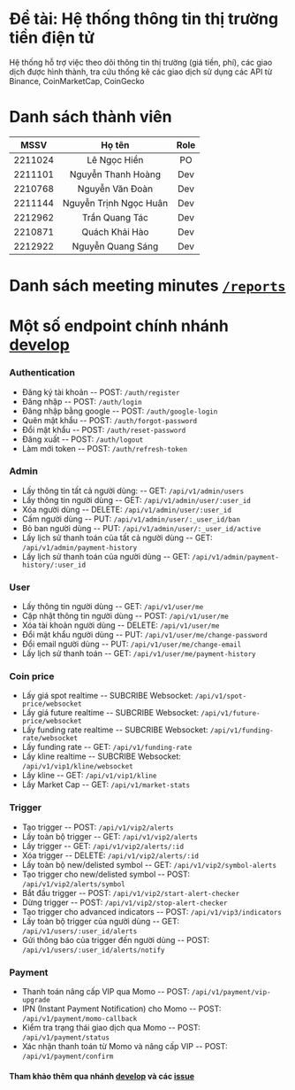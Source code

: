 # Đề tài: Hệ thống thông tin thị trường tiền điện tử
Hệ thống hỗ trợ việc theo dõi thông tin thị trường (giá tiền, phí), các giao dịch được hình thành, tra cứu thống kê các giao dịch sử dụng các API từ Binance, CoinMarketCap, CoinGecko 
# Danh sách thành viên
|    MSSV   |         Họ tên         |  Role  |
|:---------:|:----------------------:|:------:|
|  2211024  |      Lê Ngọc Hiền      | PO     |
|  2211101  |   Nguyễn Thanh Hoàng   | Dev    |
|  2210768  |    Nguyễn Văn Đoàn     | Dev    |
|  2211144  | Nguyễn Trịnh Ngọc Huân | Dev    |
|  2212962  |     Trần Quang Tác     | Dev    |
|  2210871  |     Quách Khải Hào     | Dev    |
|  2212922  |    Nguyễn Quang Sáng   | Dev    |
# Danh sách meeting minutes [`/reports`](https://github.com/dath-241/coin-price-be-go/tree/main/reports)

# Một số endpoint chính nhánh [develop](https://github.com/dath-241/coin-price-be-go/tree/develop)

### Authentication
- Đăng ký tài khoản
-- POST: ```/auth/register```
- Đăng nhập
-- POST: ```/auth/login```
- Đăng nhập bằng google
-- POST: ```/auth/google-login```
- Quên mật khẩu
-- POST: ```/auth/forgot-password```
- Đổi mật khẩu
-- POST: ```/auth/reset-password```
- Đăng xuất
-- POST: ```/auth/logout```
- Làm mới token
-- POST: ```/auth/refresh-token```

### Admin
- Lấy thông tin tất cả người dùng:
-- GET: ```/api/v1/admin/users```
- Lấy thông tin người dùng
-- GET: ```/api/v1/admin/user/:user_id```
- Xóa người dùng
-- DELETE: ```/api/v1/admin/user/:user_id```
- Cấm người dùng
-- PUT: ```/api/v1/admin/user/:_user_id/ban```
- Bỏ ban người dùng
-- PUT: ```/api/v1/admin/user/:_user_id/active```
- Lấy lịch sử thanh toán của tất cả người dùng
-- GET: ```/api/v1/admin/payment-history```
- Lấy lịch sử thanh toán của người dùng
-- GET: ```/api/v1/admin/payment-history/:user_id```

### User 
- Lấy thông tin người dùng
-- GET: ```/api/v1/user/me```
- Cập nhật thông tin người dùng
-- POST: ```/api/v1/user/me```
- Xóa tài khoản người dùng
-- DELETE: ```/api/v1/user/me```
- Đổi mật khẩu người dùng
-- PUT: ```/api/v1/user/me/change-password```
- Đổi email người dùng
-- PUT: ```/api/v1/user/me/change-email```
- Lấy lịch sử thanh toán
-- GET: ```/api/v1/user/me/payment-history```

### Coin price
- Lấy giá spot realtime
-- SUBCRIBE Websocket: ```/api/v1/spot-price/websocket```
- Lấy giá future realtime
-- SUBCRIBE Websocket: ```/api/v1/future-price/websocket```
- Lấy funding rate realtime
-- SUBCRIBE Websocket: ```/api/v1/funding-rate/websocket```
- Lấy funding rate
-- GET: ```/api/v1/funding-rate```
- Lấy kline realtime
-- SUBCRIBE Websocket: ```/api/v1/vip1/kline/websocket```
- Lấy kline
-- GET: ```/api/v1/vip1/kline```
- Lấy Market Cap
-- GET: ```/api/v1/market-stats```

### Trigger
- Tạo trigger
-- POST: ```/api/v1/vip2/alerts```
- Lấy toàn bộ trigger
-- GET: ```/api/v1/vip2/alerts```
- Lấy trigger
-- GET: ```/api/v1/vip2/alerts/:id```
- Xóa trigger
-- DELETE: ```/api/v1/vip2/alerts/:id```
- Lấy toàn bộ new/delisted symbol 
-- GET: ```/api/v1/vip2/symbol-alerts``` 
- Tạo trigger cho new/delisted symbol
-- POST: ```/api/v1/vip2/alerts/symbol```
- Bắt đầu trigger
-- POST: ```/api/v1/vip2/start-alert-checker```
- Dừng trigger
-- POST: ```/api/v1/vip2/stop-alert-checker```
- Tạo trigger cho advanced indicators
-- POST: ```/api/v1/vip3/indicators```
- Lấy toàn bộ trigger của người dùng
-- GET: ```/api/v1/users/:user_id/alerts```
- Gửi thông báo của trigger đến người dùng
-- POST: ```/api/v1/users/:user_id/alerts/notify```

### Payment
- Thanh toán nâng cấp VIP qua Momo
-- POST: ```/api/v1/payment/vip-upgrade```
- IPN (Instant Payment Notification) cho Momo
-- POST: ```/api/v1/payment/momo-callback```
- Kiểm tra trạng thái giao dịch qua Momo
-- POST: ```/api/v1/payment/status```
- Xác nhận thanh toán từ Momo và nâng cấp VIP
-- POST: ```/api/v1/payment/confirm```

#### Tham khảo thêm qua nhánh [develop](https://github.com/dath-241/coin-price-be-go/tree/develop) và các [issue](https://github.com/dath-241/coin-price-be-go/issues)
